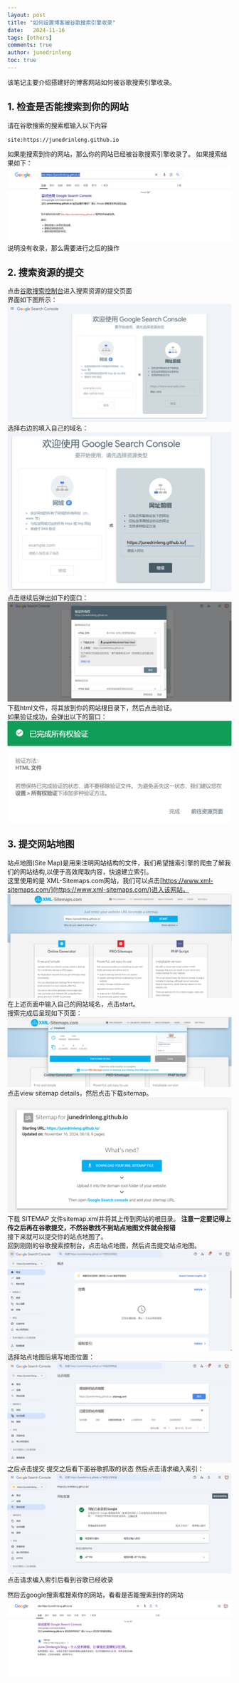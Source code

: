 ```yaml
---
layout: post
title: "如何设置博客被谷歌搜索引擎收录"
date:   2024-11-16
tags: [others]
comments: true
author: junedrinleng
toc: true
---
```



该笔记主要介绍搭建好的博客网站如何被谷歌搜索引擎收录。
<!-- more -->

## 1. 检查是否能搜索到你的网站
请在谷歌搜索的搜索框输入以下内容  
~~~
site:https://junedrinleng.github.io
~~~
  
如果能搜索到你的网站，那么你的网站已经被谷歌搜索引擎收录了。
如果搜索结果如下：  
![](https://raw.githubusercontent.com/JuneDrinleng/JuneDrinleng.github.io/main/img/2024-11-16-Google/20241116140630.png)  
说明没有收录，那么需要进行之后的操作  
## 2. 搜索资源的提交
点击[谷歌搜索控制台](https://search.google.com/search-console/welcome)进入搜索资源的提交页面  
界面如下图所示：  
![](https://raw.githubusercontent.com/JuneDrinleng/JuneDrinleng.github.io/main/img/2024-11-16-Google/20241116140829.png)  
选择右边的填入自己的域名：  
![](https://raw.githubusercontent.com/JuneDrinleng/JuneDrinleng.github.io/main/img/2024-11-16-Google/20241116140928.png)  
点击继续后弹出如下的窗口：  
![](https://raw.githubusercontent.com/JuneDrinleng/JuneDrinleng.github.io/main/img/2024-11-16-Google/20241116141027.png)  
下载html文件，将其放到你的网站根目录下，然后点击验证。  
如果验证成功，会弹出以下的窗口：  
![](https://raw.githubusercontent.com/JuneDrinleng/JuneDrinleng.github.io/main/img/2024-11-16-Google/20241116141415.png)
## 3. 提交网站地图
站点地图(Site Map)是用来注明网站结构的文件，我们希望搜索引擎的爬虫了解我们的网站结构,以便于高效爬取内容，快速建立索引。  
这里使用的是 XML-Sitemaps.com网站，我们可以点击[https://www.xml-sitemaps.com/](https://www.xml-sitemaps.com/)进入该网站。  
![](https://raw.githubusercontent.com/JuneDrinleng/JuneDrinleng.github.io/main/img/2024-11-16-Google/20241116141706.png)  
在上述页面中输入自己的网站域名，点击start。  
搜索完成后呈现如下页面：  
![](https://raw.githubusercontent.com/JuneDrinleng/JuneDrinleng.github.io/main/img/2024-11-16-Google/20241116141805.png)  
点击view sitemap details，然后点击下载sitemap。  
![](https://raw.githubusercontent.com/JuneDrinleng/JuneDrinleng.github.io/main/img/2024-11-16-Google/20241116141855.png)
下载 SITEMAP 文件sitemap.xml并将其上传到网站的根目录。
**注意一定要记得上传之后再在谷歌提交，不然谷歌找不到站点地图文件就会报错**  
接下来就可以提交你的站点地图了。  
回到刚刚的谷歌搜索控制台，点击站点地图，然后点击提交站点地图。  
![](https://raw.githubusercontent.com/JuneDrinleng/JuneDrinleng.github.io/main/img/2024-11-16-Google/20241116142115.png)  
选择站点地图后填写地图位置：  
![](https://raw.githubusercontent.com/JuneDrinleng/JuneDrinleng.github.io/main/img/2024-11-16-Google/20241116142204.png)  
之后点击提交
提交之后看下面谷歌抓取的状态
然后点击请求编入索引：
![](https://raw.githubusercontent.com/JuneDrinleng/JuneDrinleng.github.io/main/img/2024-11-16-Google/20241117205745.png)
点击请求编入索引后看到谷歌已经收录  

然后去google搜索框搜索你的网站，看看是否能搜索到你的网站  
![](https://raw.githubusercontent.com/JuneDrinleng/JuneDrinleng.github.io/main/img/2024-11-16-Google/20241117205904.png)